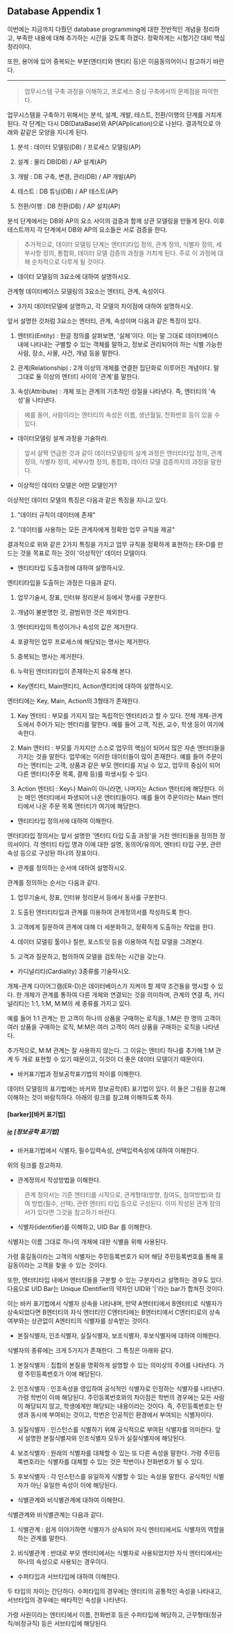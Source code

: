 ## Database Appendix 1

<!--more-->

이번에는 지금까지 다뤘던 database programming에 대한 전반적인 개념을 정리하고, 부족한 내용에 대해 추가하는 시간을 갖도록 하겠다. 정확하게는 시험기간 대비 핵심 정리이다.  

또한, 용어에 있어 중복되는 부분(엔터티와 엔티티 등)은 이음동의어이니 참고하기 바란다.  

---

> 업무시스템 구축 과정을 이해하고, 프로세스 중심 구축에서의 문제점을 파악한다.  

업무시스템을 구축하기 위해서는 분석, 설계, 개발, 테스트, 전환/이행의 단계를 거치게 된다. 각 단계는 다시 DB(DataBase)와 AP(APplication)으로 나뉜다. 결과적으로 아래와 같같은 모양을 지니게 된다.  

1. 분석 : 데이터 모델링(DB) / 프로세스 모델링(AP)  

2. 설계 : 물리 DB(DB) / AP 설계(AP)  

3. 개발 : DB 구축, 변경, 관리(DB) / AP 개발(AP)  

4. 테스트 : DB 튜닝(DB) / AP 테스트(AP)  

5. 전환/이행 : DB 전환(DB) / AP 설치(AP)  

분석 단계에서는 DB와 AP의 요소 사이의 검증과 함께 상관 모델링을 만들게 된다. 이후 테스트까지 각 단계에서 DB와 AP의 요소들은 서로 검증을 한다.  

> 추가적으로, 데이터 모델링 단계는 엔터티타입 정의, 관계 정의, 식별자 정의, 세부사항 정의, 통합화, 데이터 모델 검증의 과정을 거치게 된다. 주로 이 과정에 대해 순차적으로 다루게 될 것이다.  

* 데이터 모델링의 3요소에 대하여 설명하시오.  

관계형 데이터베이스 모델링의 3요소는 엔터티, 관계, 속성이다.  

* 3가지 데이터모델에 설명하고, 각 모델의 차이점에 대하여 설명하시오.  

앞서 설명한 것처럼 3요소는 엔터티, 관계, 속성이며 다음과 같은 특징이 있다.  

1. 엔터티(Entity) : 한글 정의를 살펴보면, '실체'이다. 이는 말 그대로 데이터베이스 내에 나타내는 구별할 수 있는 객체를 말하고, 정보로 관리되어야 하는 식별 가능한 사람, 장소, 사물, 사건, 개념 등을 말한다.  

2. 관계(Relationship) : 2개 이상의 개체를 연결한 집단화로 이루어진 개념이다. 말 그대로 둘 이상의 엔터티 사이의 '관계'를 말한다.  

3. 속성(Attribute) : 개체 또는 관계의 기초적인 성질을 나타낸다. 즉, 엔터티의 '속성'을 나타낸다.  

> 예를 들어, 사람이라는 엔터티의 속성은 이름, 생년월일, 전화번호 등이 있을 수 있다.  

* 데이터모델링 설계 과정을 기술하라.  

> 앞서 살짝 언급한 것과 같이 데이터모델링의 설계 과정은 엔터티타입 정의, 관계 정의, 식별자 정의, 세부사항 정의, 통합화, 데이터 모델 검증까지의 과정을 말한다.  

* 이상적인 데이터 모델은 어떤 모델인가?  

이상적인 데이터 모델의 특징은 다음과 같은 특징을 지니고 있다.  

1. "데이터 규칙이 데이터에 존재"  

2. "데이터를 사용하는 모든 관계자에게 정확한 업무 규칙을 제공"  

결과적으로 위와 같은 2가지 특징을 가지고 업무 규칙을 정확하게 표현하는 ER-D를 만드는 것을 목표로 하는 것이 '이상적인' 데이터 모델이다.  

* 엔티티타입 도출과정에 대하여 설명하시오.   

엔티티타입을 도출하는 과정은 다음과 같다.  

1. 업무기술서, 장표, 인터뷰 정리문서 등에서 명사를 구분한다.  

2. 개념이 불분명한 것, 광범위한 것은 제외한다.  

3. 엔터티타입의 특성이거나 속성의 값은 제거한다.  

4. 포괄적인 업무 프로세스에 해당되는 명사는 제거한다.  

5. 중복되는 명사는 제거한다.  

6. 누락된 엔터티타입이 존재하는지 유추해 본다.  

* Key엔티티, Main엔티티, Action엔티티에 대하여 설명하시오.  

엔터티에는 Key, Main, Action의 3형태가 존재한다.  

1. Key 엔터티 : 부모를 가지지 않는 독립적인 엔터티라고 할 수 있다. 전체 개체-관계도에서 주어가 되는 엔터리를 말한다. 예를 들어 고객, 직원, 교수, 학생 등이 여기에 속한다.  

2. Main 엔터티 : 부모를 가지지만 스스로 업무의 핵심이 되어서 많은 자손 엔터티들을 가지는 것을 말한다. 업무에는 이러한 데이터들이 많이 존재한다. 예를 들어 주문이라는 엔터티는 고객, 상품과 같은 부모 엔터티를 지닐 수 있고, 업무의 중심이 되어 다른 엔터티(주문 목록, 결제 등)를 파생시킬 수 있다.  

3. Action 엔터티 : Key나 Main이 아니라면, 나머지는 Action 엔터티에 해당한다. 이는 메인 엔터티에서 파생되어 나온 앤터티들이다. 예를 들어 주문이라는 Main 엔터티에서 나온 주문 목록 엔터티가 여기에 해당한다.  

* 엔티티타입 정의서에 대하여 이해한다.  

엔터티타입 정의서는 앞서 설명한 '엔터티 타입 도출 과정'을 거친 엔터티들을 정의한 정의서이다. 각 엔터티 타입 명과 이에 대한 설명, 동의어/유의어, 엔터티 타입 구분, 관련 속성 등으로 구성돤 하나의 장표이다. 
  

* 관계를 정의하는 순서에 대하여 설명하시오.  

관계를 정의하는 순서는 다음과 같다.  

1. 업무기술서, 장표, 인터뷰 정리문서 등에서 동사를 구분한다.  

2. 도출된 엔터티타입과 관계를 이용하여 관게정의서를 작성하도록 한다.  

3. 고객에게 질문하여 관계에 대해 더 세분화하고, 정확하게 도출하는 작업을 한다.  

4. 데이터 모델링 툴이나 칠판, 포스트잇 등을 이용하여 직접 모델을 그려본다.  

5. 고객과 질문하고, 협의하여 모델을 검토하는 시간을 갖는다.  

*  카디널리티(Cardiality) 3종류를 기술하시오.  

개체-관계 다이어그램(ER-D)은 데이터베이스가 지켜야 할 제약 조건들을 명시할 수 있다. 한 개체가 관계를 통하여 다른 개체와 연결되는 것을 의미하며, 관계의 연결 즉, 카디널리티는 1:1, 1:M, M:M의 세 종류를 가지고 있다.  

예를 들어 1:1 관계는 한 고객이 하나의 상품을 구매하는 로직을, 1:M은 한 명의 고객이 여러 상품을 구매하는 로직, M:M은 여러 고객이 여러 상품을 구매하는 로직을 나타낸다.  

추가적으로, M:M 관계는 잘 사용하지 않는다. 그 이유는 엔터티 하나를 추가해 1:M 관계 두 개로 표현할 수 있기 때문이고, 이것이 더 좋은 데이터 모델이기 때문이다.  

* 바커표기법과 정보공학표기법의 차이를 이해한다.  

데이터 모델링의 표기법에는 바커와 정보공학(IE) 표기법이 있다. 이 둘은 그림을 참고해 이해하는 것이 바람직하다. 아래의 링크를 참고해 이해하도록 하자.  

#### [barker][바커 표기법]
##### [ie] [정보공학 표기법]
  
[barker]: https://rjs1197.github.io/articles/2017-08/database-2
[ie]: https://rjs1197.github.io/articles/2017-08/database-2

* 바커표기법에서 식별자, 필수입력속성, 선택입력속성에 대하여 이해한다.  

위의 링크를 참고하자.  

* 관계정의서 작성방법을 이해한다.  

> 관계 정의서는 기준 엔터티를 시작으로, 관계형태(방향, 참여도, 참여방법)와 참여 방법(필수, 선택), 관련 엔터티 타입 등으로 구성된다. 이미 작성된 관계 정의서가 있다면 그것을 참고하기 바란다.
  

*  식별자(identifier)를 이해하고, UID Bar 를 이해한다.  

식별자는 이름 그대로 하나의 개체에 대한 식별을 위해 사용된다.  

가령 홍길동이라는 고객의 식별자는 주민등록번호가 되어 해당 주민등록번호를 통해 홍길동이라는 고객을 찾을 수 있는 것이다.  

또한, 엔터티타입 내에서 엔터티들을 구분할 수 있는 구분자라고 설명하는 경우도 있다. 다음으로 UID Bar는 Unique IDentifier의 약자인 UID와 '|'라는 bar가 합쳐진 것이다.  

이는 바커 표기법에서 식별자 상속을 나타내며, 만약 A엔터티에서 B엔터티로 식별자가 상속되었다면 B엔터티의 자식 엔터티인 C엔터티에는 B엔터티에서 C엔터티로의 상속 여부와는 상관없이 A엔터티의 식별자를 상속받는 것이다.  

*  본질식별자, 인조식별자, 실질식별자, 보조식별자, 후보식별자에 대하여 이해한다.  

식별자의 종류에는 크게 5가지가 존재한다. 그 특징은 아래와 같다.  

1. 본질식별자 : 집합의 본질을 명확하게 설명할 수 있는 의미상의 주어를 나타낸다. 가령 주민등록번호가 이에 해당된다.  

2. 인조식별자 : 인조속성을 영입하여 공식적인 식별자로 인정하는 식별자를 나타낸다. 가령 학번이 이에 해당된다. 주민등록번호와의 차이점은 학번의 경우에는 모든 사람이 해당되지 않고, 학생에게만 해당되는 내용이라는 것이다. 즉, 주민등록번호는 탄생과 동시에 부여되는 것이고, 학번은 인공적인 환경에서 부여되는 식별자이다.  

3. 실질식별자 : 인스턴스를 식별하기 위해 공식적으로 부여된 식별자를 의미한다. 앞서 설명한 본질식별자와 인조식별자 모두가 실질식별자에 해당된다.  
4. 보조식별자 : 원래의 식별자를 대체할 수 있는 또 다른 속성을 말한다. 가령 주민등록번호라는 식별자를 대체할 수 있는 것은 학번이나 전화번호가 될 수 있다.  

5. 후보식별자 : 각 인스턴스를 유일하게 식별할 수 있는 속성을 말한다. 공식적인 식별자가 아닌 유일한 속성이 이에 해당된다.  

* 식별관계와 비식별관계에 대하여 이해한다.  

식별관계와 비식별관계는 다음과 같다.  

1. 식별관계 : 쉽게 이야기하면 식별자가 상속되어 자식 엔터티에서도 식별자의 역할을 하는 관계를 말한다.  

2. 비식별관계 : 반대로 부모 엔터티에서는 식별자로 사용되었지만 자식 엔터티에서는 하나의 속성으로 사용되는 경우이다.  

* 수퍼타입과 서브타입에 대하여 이해한다.  

두 타입의 차이는 간단하다. 수퍼타입의 경우에는 엔터티의 공통적인 속성을 나타내고, 서브타입의 경우에는 배타적인 속성을 나타낸다.  

가령 사원이라는 엔터티에서 이름, 전화번호 등은 수퍼타입에 해당하고, 근무형태(정규직/비정규직) 등은 서브타입에 해당된다.  

